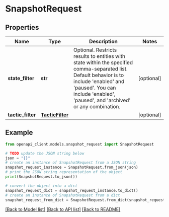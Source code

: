 # SnapshotRequest


## Properties

Name | Type | Description | Notes
------------ | ------------- | ------------- | -------------
**state_filter** | **str** | Optional. Restricts results to entities with state within the specified comma-separated list. Default behavior is to include &#39;enabled&#39; and &#39;paused&#39;. You can include &#39;enabled&#39;, &#39;paused&#39;, and &#39;archived&#39; or any combination. | [optional] 
**tactic_filter** | [**TacticFilter**](TacticFilter.md) |  | [optional] 

## Example

```python
from openapi_client.models.snapshot_request import SnapshotRequest

# TODO update the JSON string below
json = "{}"
# create an instance of SnapshotRequest from a JSON string
snapshot_request_instance = SnapshotRequest.from_json(json)
# print the JSON string representation of the object
print(SnapshotRequest.to_json())

# convert the object into a dict
snapshot_request_dict = snapshot_request_instance.to_dict()
# create an instance of SnapshotRequest from a dict
snapshot_request_from_dict = SnapshotRequest.from_dict(snapshot_request_dict)
```
[[Back to Model list]](../README.md#documentation-for-models) [[Back to API list]](../README.md#documentation-for-api-endpoints) [[Back to README]](../README.md)


